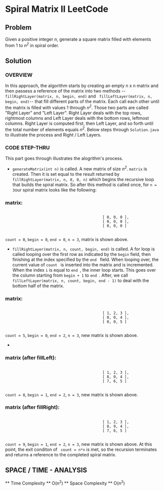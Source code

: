 # Spiral Matrix II LeetCode # 

## Problem ## 

Given a positive integer *n*, generate a square matrix filled with elements from 1 to *n<sup>2</sup>* in spiral order.

## Solution ## 

### OVERVIEW ### 
In this approach, the algorithm starts by creating an empty n x n matrix and then passess a reference of the matrix into two methods -- ``` fillRightLayer(matrix, n, begin, end)``` and ``` fillLeftLayer(matrix, n, begin, end)```-- that fill different parts of the matrix. Each call each other until the matrix is filled with values 1 through *n<sup>2</sup>*. Those two parts are called "Right Layer" and "Left Layer". Right Layer deals with the top rows, rightmost columns and Left Layer deals with the bottom rows, leftmost columns. Right Layer is computed first, then Left Layer, and so forth until the total number of elements equals *n<sup>2</sup>*. Below steps through ``` Solution.java ``` to illustrate the process and Right / Left Layers. 

### CODE STEP-THRU ### 
This part goes through illustrates the alogrithm's process. 

 - ```generateMatrix(int n)``` is called. A new matrix of size *n<sup>2</sup>*. ```matrix``` is created. Then it is set equal to the result returned by ```fillRightLayer(matrix, n, 0, 0, n)``` which begins the recursive loop that builds the spiral matrix. So after this method is called once,  for ```n = 3```our spiral matrix looks like the following:  
### matrix: #### 
```
                                       
                                            [ 0, 0, 0 ],
                                            [ 0, 0, 0 ],
                                            [ 0, 0, 0 ]
                                         
```
```count = 0```, ```begin = 0```, ```end = 0```, ```n = 3```, matrix is shown above.  
- ```fillRightLayer(matrix, n, count, begin, end)``` is called. A for loop is called looping over the first row as indicated by the ```begin``` field, then finishing at the index specified by the ```end ``` field. When looping over, the current value of ```count ``` is inserted into the matrix and is incremented.  When the index ```i``` is equal to ```end ```, the inner loop starts. This goes over the column starting from ```begin + 1``` to ```end ```. After, we call ```fillLeftLayer(matrix, n, count, begin, end - 1)``` to deal with the bottom half of the matrix. 

### matrix: #### 
```
                                       
                                            [ 1, 2, 3 ],
                                            [ 0, 0, 4 ],
                                            [ 0, 0, 5 ]
                                         
```
```count = 5```, ```begin = 0```, ```end = 2```, ```n = 3```, new matrix is shown above. 


- 

### matrix (after fillLeft): #### 
```
                                       
                                            [ 1, 2, 3 ],
                                            [ 8, 0, 4 ],
                                            [ 7, 6, 5 ]
                                         
```
```count = 8```, ```begin = 1```, ```end = 2```, ```n = 3```, new matrix is shown above.


### matrix (after fillRight): #### 
```
                                       
                                            [ 1, 2, 3 ],
                                            [ 8, 9, 4 ],
                                            [ 7, 6, 5 ]
                                         
```
```count = 9```, ```begin = 1```, ```end = 2```, ```n = 3```, new matrix is shown above.
 At this point, the exit conditon of ``` count = n*n``` is met, so the recursion terminates and returns a reference to the completed spiral matrix. 


## SPACE / TIME - ANALYSIS ### 

** Time Complexity ** O(n<sup>2</sup>) 
** Space Complexity **  O(n<sup>2</sup>) 
